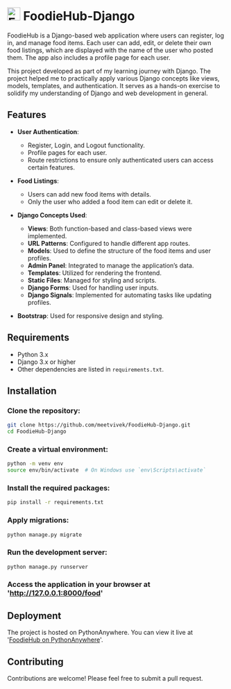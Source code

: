
<h1>
  <img src="https://raw.githubusercontent.com/meetvivek/FoodieHub-Django/main/food/static/food/LOGO.png" alt="FoodieHub Logo" width="30" />
  FoodieHub-Django
</h1>

FoodieHub is a Django-based web application where users can register, log in, and manage food items. Each user can add, edit, or delete their own food listings, which are displayed with the name of the user who posted them. The app also includes a profile page for each user.

This project developed as part of my learning journey with Django. The project helped me to practically apply various Django concepts like views, models, templates, and authentication. It serves as a hands-on exercise to solidify my understanding of Django and web development in general.
## Features

- **User Authentication**: 
  - Register, Login, and Logout functionality.
  - Profile pages for each user.
  - Route restrictions to ensure only authenticated users can access certain features.
  
- **Food Listings**: 
  - Users can add new food items with details.
  - Only the user who added a food item can edit or delete it.
  
- **Django Concepts Used**:
  - **Views**: Both function-based and class-based views were implemented.
  - **URL Patterns**: Configured to handle different app routes.
  - **Models**: Used to define the structure of the food items and user profiles.
  - **Admin Panel**: Integrated to manage the application’s data.
  - **Templates**: Utilized for rendering the frontend.
  - **Static Files**: Managed for styling and scripts.
  - **Django Forms**: Used for handling user inputs.
  - **Django Signals**: Implemented for automating tasks like updating profiles.
    
- **Bootstrap**: Used for responsive design and styling.


## Requirements

- Python 3.x
- Django 3.x or higher
- Other dependencies are listed in `requirements.txt`.
  
## Installation

### Clone the repository:
```bash
git clone https://github.com/meetvivek/FoodieHub-Django.git
cd FoodieHub-Django
```

### Create a virtual environment:
```bash
python -m venv env
source env/bin/activate  # On Windows use `env\Scripts\activate`
```
### Install the required packages:
```bash
pip install -r requirements.txt
```

### Apply migrations:
```bash
python manage.py migrate
```

### Run the development server:
```bash
python manage.py runserver
```

### Access the application in your browser at 'http://127.0.0.1:8000/food'

## Deployment
The project is hosted on PythonAnywhere. You can view it live at '[FoodieHub on PythonAnywhere](https://meetvivek.pythonanywhere.com/food/)'.

## Contributing
Contributions are welcome! Please feel free to submit a pull request.
